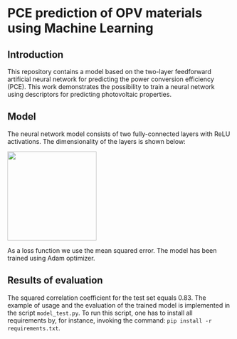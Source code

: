 # PCE prediction of OPV materials using Machine Learning 

## Introduction

This repository contains a model based on the two-layer feedforward artificial neural network for predicting the power conversion efficiency (PCE). This work demonstrates the possibility to train a neural network using descriptors for predicting photovoltaic properties.

## Model

The neural network model consists of two fully-connected layers with ReLU activations. The dimensionality of the layers is shown below:

<img src="https://user-images.githubusercontent.com/4588093/72859687-d3ca9580-3d18-11ea-8f28-ff0e89d2940f.png" width="200">

As a loss function we use the mean squared error. The model has been trained using Adam optimizer.

## Results of evaluation

The squared correlation coefficient for the test set equals 0.83. The example of usage and the evaluation of the trained model is implemented in the script `model_test.py`. To run this script, one has to install all requirements by, for instance, invoking the command: `pip install -r requirements.txt`.



